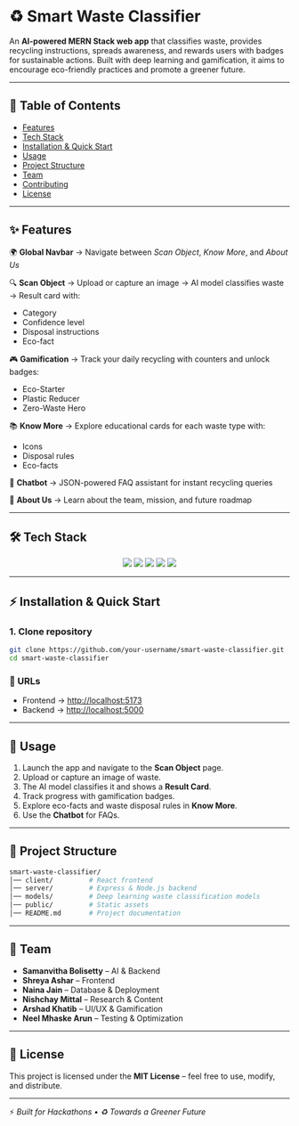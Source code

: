 # ♻️ Smart Waste Classifier  

An **AI-powered MERN Stack web app** that classifies waste, provides recycling instructions, spreads awareness, and rewards users with badges for sustainable actions. Built with deep learning and gamification, it aims to encourage eco-friendly practices and promote a greener future.  

---

## 📑 Table of Contents  
- [Features](#-features)  
- [Tech Stack](#-tech-stack)  
- [Installation & Quick Start](#-installation--quick-start)  
- [Usage](#-usage)  
- [Project Structure](#-project-structure)  
- [Team](#-team)  
- [Contributing](#-contributing)  
- [License](#-license)  

---

## ✨ Features  

🌍 **Global Navbar** → Navigate between *Scan Object*, *Know More*, and *About Us*  

🔍 **Scan Object** → Upload or capture an image → AI model classifies waste → Result card with:  
- Category  
- Confidence level  
- Disposal instructions  
- Eco-fact  

🎮 **Gamification** → Track your daily recycling with counters and unlock badges:  
- Eco-Starter  
- Plastic Reducer  
- Zero-Waste Hero  

📚 **Know More** → Explore educational cards for each waste type with:  
- Icons  
- Disposal rules  
- Eco-facts  

💬 **Chatbot** → JSON-powered FAQ assistant for instant recycling queries  

👥 **About Us** → Learn about the team, mission, and future roadmap  

---

## 🛠️ Tech Stack  

<p align="center">  
  <img src="https://img.shields.io/badge/MongoDB-4EA94B?style=for-the-badge&logo=mongodb&logoColor=white"/>  
  <img src="https://img.shields.io/badge/Express.js-000000?style=for-the-badge&logo=express&logoColor=white"/>  
  <img src="https://img.shields.io/badge/React-20232A?style=for-the-badge&logo=react&logoColor=61DAFB"/>  
  <img src="https://img.shields.io/badge/Node.js-43853D?style=for-the-badge&logo=node.js&logoColor=white"/>  
  <img src="https://img.shields.io/badge/Deep%20Learning-FF6F00?style=for-the-badge&logo=tensorflow&logoColor=white"/>  
</p>  

---

## ⚡ Installation & Quick Start  

### 1. Clone repository
```bash
git clone https://github.com/your-username/smart-waste-classifier.git
cd smart-waste-classifier

```
### 🔗 URLs  

- Frontend → [http://localhost:5173](http://localhost:5173)  
- Backend → [http://localhost:5000](http://localhost:5050)  

---

## 🚀 Usage  

1. Launch the app and navigate to the **Scan Object** page.  
2. Upload or capture an image of waste.  
3. The AI model classifies it and shows a **Result Card**.  
4. Track progress with gamification badges.  
5. Explore eco-facts and waste disposal rules in **Know More**.  
6. Use the **Chatbot** for FAQs.  

---

## 📂 Project Structure  

```bash
smart-waste-classifier/
│── client/         # React frontend
│── server/         # Express & Node.js backend
│── models/         # Deep learning waste classification models
│── public/         # Static assets
│── README.md       # Project documentation

```

---

## 👥 Team  

- **Samanvitha Bolisetty** – AI & Backend  
- **Shreya Ashar** – Frontend  
- **Naina Jain** – Database & Deployment  
- **Nishchay Mittal** – Research & Content  
- **Arshad Khatib** – UI/UX & Gamification  
- **Neel Mhaske Arun** – Testing & Optimization  

---

## 📜 License  

This project is licensed under the **MIT License** – feel free to use, modify, and distribute.  

---

⚡ *Built for Hackathons • ♻️ Towards a Greener Future*  


